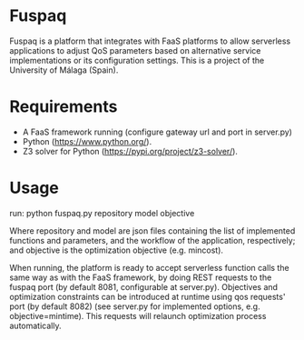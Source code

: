 # Fuspaq
Fuspaq is a platform that integrates with FaaS platforms to allow serverless applications to adjust QoS parameters based on alternative service implementations or its configuration settings.
This is a project of the University of Málaga (Spain).

# Requirements

- A FaaS framework running (configure gateway url and port in server.py)
- Python (https://www.python.org/).
- Z3 solver for Python (https://pypi.org/project/z3-solver/).

# Usage

run:  python fuspaq.py repository model objective

Where repository and model are json files containing the list of implemented functions and parameters, and the workflow of the application, respectively; and objective is the optimization objective (e.g. mincost).

When running, the platform is ready to accept serverless function calls the same way as with the FaaS framework, by doing REST requests to the fuspaq port (by default 8081, configurable at server.py).
Objectives and optimization constraints can be introduced at runtime using qos requests' port (by default 8082) (see server.py for implemented options, e.g. objective=mintime). This requests will relaunch optimization process automatically.
